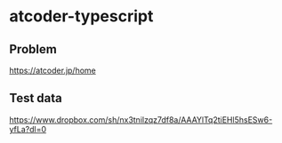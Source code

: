 # atcoder-typescript
## Problem
https://atcoder.jp/home
## Test data
https://www.dropbox.com/sh/nx3tnilzqz7df8a/AAAYlTq2tiEHl5hsESw6-yfLa?dl=0
